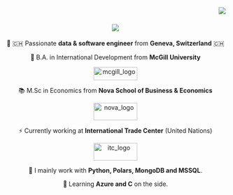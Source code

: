 <img align="right" src="https://visitor-badge.laobi.icu/badge?page_id=McNickSisto.McNickSisto" />

<h1 align="center">
    <img src="https://readme-typing-svg.herokuapp.com?font=Fira+Code&duration=3000&pause=100&color=2B0784&background=66FF0900&center=true&vCenter=true&random=false&width=435&lines=Hello+there+!+%F0%9F%91%8B;I'm+Nicholas+Sistovaris" />
</h1>


<div align="center">

  📍 🇨🇭 Passionate **data & software engineer** from **Geneva, Switzerland** 🇨🇭
  
  📕 B.A. in International Development from **McGill University** 
  
  <img src="https://github.com/McNickSisto/McNickSisto/assets/74677469/a3e8c49c-5b17-49cd-a468-ed808ad69920" alt="mcgill_logo" width="100" height="30">
  
  📚 M.Sc in Economics from **Nova School of Business & Economics**
  
  <img src="https://github.com/McNickSisto/McNickSisto/assets/74677469/27131b92-06c2-4489-9e62-c2da9db82a4d" alt="nova_logo" width="100" height="40">

 ⚡ Currently working at **International Trade Center** (United Nations) 
 
 <img src="https://github.com/McNickSisto/McNickSisto/assets/74677469/274fc9a6-d13a-430e-8735-c1c6d4bb1411" alt="itc_logo" width="100" height="40">

 🔭 I mainly work with **Python, Polars, MongoDB and MSSQL**.
 
  🌱 Learning **Azure and C** on the side.
 
 </div>
  

 
